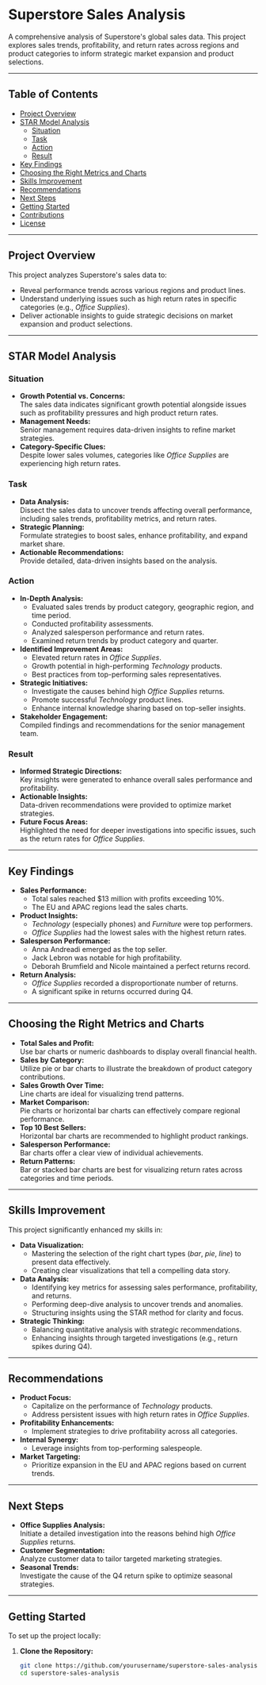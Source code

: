 # Superstore Sales Analysis

A comprehensive analysis of Superstore's global sales data. This project explores sales trends, profitability, and return rates across regions and product categories to inform strategic market expansion and product selections.

---

## Table of Contents

* [Project Overview](#project-overview)
* [STAR Model Analysis](#star-model-analysis)
  * [Situation](#situation)
  * [Task](#task)
  * [Action](#action)
  * [Result](#result)
* [Key Findings](#key-findings)
* [Choosing the Right Metrics and Charts](#choosing-the-right-metrics-and-charts)
* [Skills Improvement](#skills-improvement)
* [Recommendations](#recommendations)
* [Next Steps](#next-steps)
* [Getting Started](#getting-started)
* [Contributions](#contributions)
* [License](#license)

---

## Project Overview

This project analyzes Superstore's sales data to:

* Reveal performance trends across various regions and product lines.
* Understand underlying issues such as high return rates in specific categories (e.g., *Office Supplies*).
* Deliver actionable insights to guide strategic decisions on market expansion and product selections.

---

## STAR Model Analysis

### **Situation**

* **Growth Potential vs. Concerns:**  
  The sales data indicates significant growth potential alongside issues such as profitability pressures and high product return rates.
* **Management Needs:**  
  Senior management requires data-driven insights to refine market strategies.
* **Category-Specific Clues:**  
  Despite lower sales volumes, categories like *Office Supplies* are experiencing high return rates.

### **Task**

* **Data Analysis:**  
  Dissect the sales data to uncover trends affecting overall performance, including sales trends, profitability metrics, and return rates.
* **Strategic Planning:**  
  Formulate strategies to boost sales, enhance profitability, and expand market share.
* **Actionable Recommendations:**  
  Provide detailed, data-driven insights based on the analysis.

### **Action**

* **In-Depth Analysis:**
  * Evaluated sales trends by product category, geographic region, and time period.
  * Conducted profitability assessments.
  * Analyzed salesperson performance and return rates.
  * Examined return trends by product category and quarter.
* **Identified Improvement Areas:**
  * Elevated return rates in *Office Supplies*.
  * Growth potential in high-performing *Technology* products.
  * Best practices from top-performing sales representatives.
* **Strategic Initiatives:**
  * Investigate the causes behind high *Office Supplies* returns.
  * Promote successful *Technology* product lines.
  * Enhance internal knowledge sharing based on top-seller insights.
* **Stakeholder Engagement:**  
  Compiled findings and recommendations for the senior management team.

### **Result**

* **Informed Strategic Directions:**  
  Key insights were generated to enhance overall sales performance and profitability.
* **Actionable Insights:**  
  Data-driven recommendations were provided to optimize market strategies.
* **Future Focus Areas:**  
  Highlighted the need for deeper investigations into specific issues, such as the return rates for *Office Supplies*.

---

## Key Findings

* **Sales Performance:**  
  * Total sales reached \$13 million with profits exceeding 10%.
  * The EU and APAC regions lead the sales charts.
* **Product Insights:**  
  * *Technology* (especially phones) and *Furniture* were top performers.
  * *Office Supplies* had the lowest sales with the highest return rates.
* **Salesperson Performance:**  
  * Anna Andreadi emerged as the top seller.
  * Jack Lebron was notable for high profitability.
  * Deborah Brumfield and Nicole maintained a perfect returns record.
* **Return Analysis:**  
  * *Office Supplies* recorded a disproportionate number of returns.
  * A significant spike in returns occurred during Q4.

---

## Choosing the Right Metrics and Charts

* **Total Sales and Profit:**  
  Use bar charts or numeric dashboards to display overall financial health.
* **Sales by Category:**  
  Utilize pie or bar charts to illustrate the breakdown of product category contributions.
* **Sales Growth Over Time:**  
  Line charts are ideal for visualizing trend patterns.
* **Market Comparison:**  
  Pie charts or horizontal bar charts can effectively compare regional performance.
* **Top 10 Best Sellers:**  
  Horizontal bar charts are recommended to highlight product rankings.
* **Salesperson Performance:**  
  Bar charts offer a clear view of individual achievements.
* **Return Patterns:**  
  Bar or stacked bar charts are best for visualizing return rates across categories and time periods.

---

## Skills Improvement

This project significantly enhanced my skills in:

* **Data Visualization:**  
  * Mastering the selection of the right chart types (*bar*, *pie*, *line*) to present data effectively.
  * Creating clear visualizations that tell a compelling data story.
* **Data Analysis:**  
  * Identifying key metrics for assessing sales performance, profitability, and returns.
  * Performing deep-dive analysis to uncover trends and anomalies.
  * Structuring insights using the STAR method for clarity and focus.
* **Strategic Thinking:**  
  * Balancing quantitative analysis with strategic recommendations.
  * Enhancing insights through targeted investigations (e.g., return spikes during Q4).

---

## Recommendations

* **Product Focus:**  
  * Capitalize on the performance of *Technology* products.
  * Address persistent issues with high return rates in *Office Supplies*.
* **Profitability Enhancements:**  
  * Implement strategies to drive profitability across all categories.
* **Internal Synergy:**  
  * Leverage insights from top-performing salespeople.
* **Market Targeting:**  
  * Prioritize expansion in the EU and APAC regions based on current trends.

---

## Next Steps

* **Office Supplies Analysis:**  
  Initiate a detailed investigation into the reasons behind high *Office Supplies* returns.
* **Customer Segmentation:**  
  Analyze customer data to tailor targeted marketing strategies.
* **Seasonal Trends:**  
  Investigate the cause of the Q4 return spike to optimize seasonal strategies.

---

## Getting Started

To set up the project locally:

1. **Clone the Repository:**

   ```bash
   git clone https://github.com/yourusername/superstore-sales-analysis.git
   cd superstore-sales-analysis
